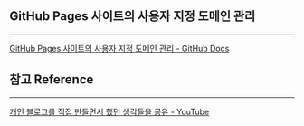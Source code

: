 

## GitHub Pages 사이트의 사용자 지정 도메인 관리
---
[GitHub Pages 사이트의 사용자 지정 도메인 관리 - GitHub Docs](https://docs.github.com/ko/pages/configuring-a-custom-domain-for-your-github-pages-site/managing-a-custom-domain-for-your-github-pages-site)








## 참고 Reference
---
[개인 블로그를 직접 만들면서 했던 생각들을 공유 - YouTube](https://www.youtube.com/watch?v=hPiWl5GvLpM)

